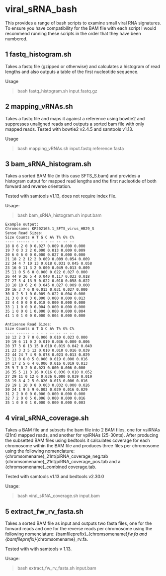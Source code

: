 # viral_sRNA_bash
This provides a range of bash scripts to examine small viral RNA signatures. To ensure you have compatibility for the BAM file with each script I would recommend running these scripts in the order that they have been numbered.

## 1 fastq_histogram.sh
Takes a fastq file (gzipped or otherwise) and calculates a histogram of read lengths and also outputs a table of the first nucleotide sequence.

Usage 

>bash fastq_histogram.sh input.fastq.gz

## 2 mapping_vRNAs.sh
Takes a fastq file and maps it against a reference using bowtie2 and suppresses unaligned reads and outputs a sorted bam file with only mapped reads. Tested with bowtie2 v2.4.5 and samtools v1.13.

Usage

>bash mapping_vRNAs.sh input.fastq reference.fasta

## 3 bam_sRNA_histogram.sh 
Takes a sorted BAM file (in this case SFTS_S.bam) and provides a histogram output for mapped read lengths and the first nucleotide of both forward and reverse orientation.

Tested with samtools v1.13, does not require index file.

Usage:

>bash bam_sRNA_histogram.sh input.bam
```
Example output:
Chromosome: KP202165.1_SFTS_virus_HB29_S
Sense Read Sizes:
Size Counts A T G C A% T% G% C%
---- ------ - - - - -- -- -- --
18 8 6 2 0 0 0.027 0.009 0.000 0.000
19 7 0 3 2 2 0.000 0.013 0.009 0.009
20 6 0 6 0 0 0.000 0.027 0.000 0.000
21 18 2 2 12 2 0.009 0.009 0.054 0.009
22 34 4 7 10 13 0.018 0.031 0.045 0.058
23 16 0 11 3 2 0.000 0.049 0.013 0.009
25 11 0 5 6 0 0.000 0.022 0.027 0.000
26 44 9 26 5 4 0.040 0.117 0.022 0.018
27 27 5 4 13 5 0.022 0.018 0.058 0.022
28 18 10 6 2 0 0.045 0.027 0.009 0.000
29 16 3 7 6 0 0.013 0.031 0.027 0.000
30 8 2 5 1 0 0.009 0.022 0.004 0.000
31 3 0 0 0 3 0.000 0.000 0.000 0.013
32 4 4 0 0 0 0.018 0.000 0.000 0.000
33 1 1 0 0 0 0.004 0.000 0.000 0.000
35 1 0 0 0 1 0.000 0.000 0.000 0.004
41 1 0 1 0 0 0.000 0.004 0.000 0.000

Antisense Read Sizes:
Size Counts A T G C A% T% G% C%
---- ------ - - - - -- -- -- --
18 12 2 3 7 0 0.006 0.010 0.023 0.000
19 19 6 11 0 2 0.019 0.036 0.000 0.006
20 37 3 6 13 15 0.010 0.019 0.042 0.049
21 23 3 3 5 12 0.010 0.010 0.016 0.039
22 44 24 7 4 9 0.078 0.023 0.013 0.029
23 11 0 6 0 5 0.000 0.019 0.000 0.016
24 17 2 5 6 4 0.006 0.016 0.019 0.013
25 9 7 0 2 0 0.023 0.000 0.006 0.000
26 35 5 11 3 16 0.016 0.036 0.010 0.052
27 29 11 0 12 6 0.036 0.000 0.039 0.019
28 19 8 4 2 5 0.026 0.013 0.006 0.016
29 19 1 10 0 8 0.003 0.032 0.000 0.026
30 24 1 9 5 9 0.003 0.029 0.016 0.029
31 2 2 0 0 0 0.006 0.000 0.000 0.000
32 7 2 0 0 5 0.006 0.000 0.000 0.016
35 1 0 0 0 1 0.000 0.000 0.000 0.003

```
## 4 viral_sRNA_coverage.sh
Takes a BAM file and subsets the bam file into 2 BAM files, one for vsiRNAs (21nt) mapped reads, and another for vpiRNAs (25-30nts). After producing the subsetted BAM files using bedtools it calculates coverage for each chromosome within the BAM file and produces three files per chromosome using the following nomenclature: {chromsomename}_21nt/piRNA_coverage_neg.tab {chromsomename}_21nt/piRNA_coverage_pos.tab and a {chromsomename}_combined coverage.tab.

Tested with samtools v1.13 and bedtools v2.30.0

Usage:

>bash viral_sRNA_coverage.sh input.bam

## 5 extract_fw_rv_fasta.sh
Takes a sorted BAM file as input and outputs two fasta files, one for the forward reads and one for the reverse reads per chromosome using the following nomenclature:
{bamfileprefix}_{chromsomename}_fw.fa and {bamfileprefix}_{chromsomename}_rv.fa. 

Tested with with samtools v 1.13.

Usage:

>bash extract_fw_rv_fasta.sh input.bam
